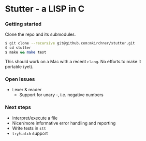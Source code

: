 Stutter - a LISP in C
=====================

### Getting started

Clone the repo and its submodules.

```bash
$ git clone --recursive git@github.com:mkirchner/stutter.git
$ cd stutter
$ make && make test
```

This should work on a Mac with a recent `clang`. No efforts to make it portable
(yet).

### Open issues

* Lexer & reader
  * Support for unary -, i.e. negative numbers

### Next steps

* Interpret/execute a file
* Nicer/more informative error handling and reporting
* Write tests in `stt`
* `try`/`catch` support
